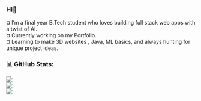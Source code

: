 ### Hi👋
¤ I’m a final year B.Tech student who loves building full stack web apps with a twist of AI.<br> ¤ Currently working on my Portfolio.<br> ¤ Learning to make 3D websites , Java, ML basics, and always hunting for unique project ideas.<br>


### 📊 GitHub Stats:
![](https://github-readme-stats.vercel.app/api?username=vaishnavi-ra-ut&theme=dark&hide_border=true&include_all_commits=false&count_private=false)<br/>
![](https://nirzak-streak-stats.vercel.app/?user=vaishnavi-ra-ut&theme=dark&hide_border=true)<br/>
![](https://github-readme-stats.vercel.app/api/top-langs/?username=vaishnavi-ra-ut&theme=dark&hide_border=true&include_all_commits=false&count_private=false&layout=compact)
